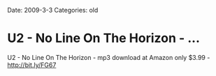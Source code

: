 Date: 2009-3-3
Categories: old

# U2 - No Line On The Horizon - ...

U2 - No Line On The Horizon - mp3 download at Amazon only $3.99 - <a href="http://bit.ly/FG67" rel="nofollow">http://bit.ly/FG67</a>

